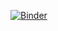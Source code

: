 [![Binder](https://mybinder.org/badge_logo.svg)](https://mybinder.org/v2/gh/sergevkim/Sirius/master?filepath=https%3A%2F%2Fgithub.com%2Fsergevkim%2FSirius%2Fblob%2Fmaster%2Fseminar_image_processing_intro.ipynb)
